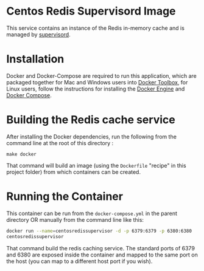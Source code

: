 # Centos Redis Supervisord Image 

This service contains an instance of the Redis in-memory cache and is managed by [supervisord](http://supervisord.org/).

# Installation

Docker and Docker-Compose are required to run this application, which are packaged together for Mac and Windows users into [Docker Toolbox](https://www.docker.com/products/docker-toolbox), for Linux users, follow the instructions for installing  the [Docker Engine](https://docs.docker.com/engine/installation/) and [Docker Compose](https://docs.docker.com/compose/install/).

# Building the Redis cache service

After installing the Docker dependencies, run the following from the command line at the root of this directory :

```
make docker
```

That command will build an image (using the `Dockerfile` "recipe" in this project folder) from which containers can be created.

# Running the Container

This container can be run from the `docker-compose.yml` in the parent directory OR manually from the command line like this:

```bash
docker run --name=centosredissupervisor -d -p 6379:6379 -p 6380:6380
centosredissupervisor
```

That command build the redis caching service. The standard ports of 6379 and 6380 are exposed inside the container and mapped to the same port on the host (you can map to a different host port if you wish). 

